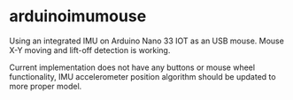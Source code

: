 # arduinoimumouse
Using an integrated IMU on Arduino Nano 33 IOT as an USB mouse. Mouse X-Y moving and lift-off detection is working.

Current implementation does not have any buttons or mouse wheel functionality, IMU accelerometer position algorithm should be updated to more proper model.
